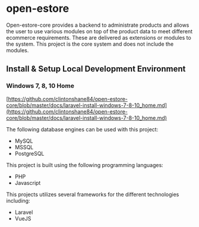 # open-estore

Open-estore-core provides a backend to administrate products and allows the user to use various modules on top of the product data to meet different ecommerce requirements. These are delivered as extensions or modules to the system. This project is the core system and does not include the modules.

## Install & Setup Local Development Environment

### Windows 7, 8, 10 Home

[https://github.com/clintonshane84/open-estore-core/blob/master/docs/laravel-install-windows-7-8-10_home.md](https://github.com/clintonshane84/open-estore-core/blob/master/docs/laravel-install-windows-7-8-10_home.md)

The following database engines can be used with this project:

- MySQL
- MSSQL
- PostgreSQL

This project is built using the following programming languages:

- PHP
- Javascript

This projects utilizes several frameworks for the different technologies including:

- Laravel
- VueJS
